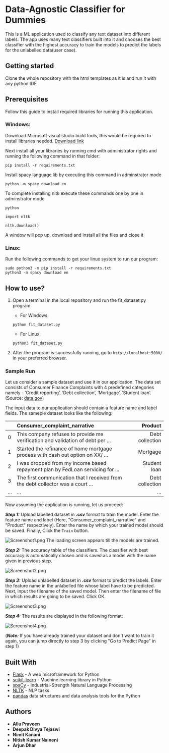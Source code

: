 # Data-Agnostic Classifier for Dummies

This is a ML application used to classify any text dataset into different labels. The app uses many text classifiers built into it and chooses the best classifier with the highest accuracy to train the models to predict the labels for the unlabelled data(user case).

## Getting started
Clone the whole repository with the html templates as it is and run it with any python IDE

## Prerequisites
Follow this guide to install required libraries for running this application.

### Windows:
Download Microsoft visual studio build tools, this would be required to install libraries needed.
[Download link](http://download.microsoft.com/download/5/F/7/5F7ACAEB-8363-451F-9425-68A90F98B238/visualcppbuildtools_full.exe)

Next install all your libraries by running cmd with administrator rights and running the following command in that folder:

```
pip install -r requirements.txt 
```

Install spacy language lib by executing this command in adminstrator mode

```
python -m spacy download en
```

To complete installing nltk execute these commands one by one in adminstrator mode

```
python
```
```
import nltk
```
```
nltk.download()
```

A window will pop up, download and install all the files and close it

### Linux:
Run the following commands to get your linux system to run our program:

```
sudo python3 -m pip install -r requirements.txt
python3 -m spacy download en
```

## How to use?
1. Open a terminal in the local repository and run the fit_dataset.py program.

	- For Windows:
	```
	python fit_dataset.py
	```
	- For Linux:
	```
	python3 fit_dataset.py
	```
	
2. After the program is successfully running, go to ```http://localhost:5000/``` in your preferred browser.

### Sample Run

Let us consider a sample dataset and use it in our application. The data set consists of Consumer Finance Complaints with 4 predefined categories namely - ‘Credit reporting’,  ‘Debt collection’, ‘Mortgage’, ‘Student loan’.
(Source: [data.gov](https://catalog.data.gov/dataset/consumer-complaint-database))

The input data to our application should contain a feature name and label fields.
The sameple dataset looks like the following:

||Consumer_complaint_narrative|Product|
|---|:---|---:|
|0|This company refuses to provide me verification and validation of debt per ...|Debt collection|
|1|Started the refinance of home mortgage process with cash out option on XX/ ...|Mortgage|
|2|I was dropped from my income based repayment plan by FedLoan servicing for ...|Student loan|
|3|The first communication that I received from the debt collector was a court ...|Debt collection|
|...|...|...|

Now assuming the application is running, let us proceed:

***Step 1:*** Upload labelled dataset in **.csv** format to train the model. Enter the feature name and label (Here, "Consumer_complaint_narrative" and "Product" respectively). Enter the name by which your trained model should be saved. Finally, Click the ```Train``` button.

![Screenshot1.png](https://user-images.githubusercontent.com/23413000/50923779-d3e05600-1473-11e9-8def-ec472a9f8e92.png)
The loading screen appears till the models are trained.

***Step 2:*** The accuracy table of the classifiers. The classifier with best accuracy is automatically chosen and is saved as a model with the name given in previous step.

![Screenshot2.png](https://user-images.githubusercontent.com/23413000/50923889-068a4e80-1474-11e9-86fe-aaca89d4c455.png)

***Step 3:*** Upload unlabelled dataset in **.csv** format to predict the labels. Enter the feature name in the unlabelled file whose label have to be predicted. Next, input the filename of the saved model. Then enter the filename of file in which results are going to be saved. Click OK. 

![Screenshot3.png](https://user-images.githubusercontent.com/23413000/50923891-08541200-1474-11e9-8cc6-d7d8c3118615.png)

***Step 4:*** The results are displayed in the following format:

![Screenshot4.png](https://user-images.githubusercontent.com/23413000/50923892-09853f00-1474-11e9-9246-8edf553f392e.png)

(***Note:*** If you have already trained your dataset and don't want to train it again, you can jump directly to step 3 by clicking "Go to Predict Page" in step 1)

## Built With
- [Flask](http://flask.pocoo.org/) - A web microframework for Python
- [scikit-learn](http://scikit-learn.org/stable/index.html) - Machine learning library in Python
- [spaCy](https://spacy.io/) - Industrial-Strength Natural Language Processing
- [NLTK](https://www.nltk.org/) - NLP tasks
- [pandas](https://pandas.pydata.org/) data structures and data analysis tools for the Python

## Authors
* **Allu Praveen**
* **Deepak Divya Tejaswi**
* **Nimit Kanani**
* **Nitish Kumar Naineni**
* **Arjun Dhar**
